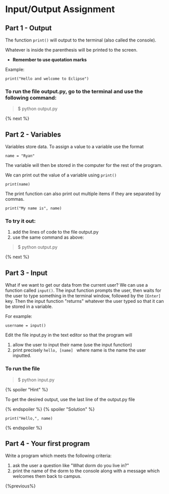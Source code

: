 # Input/Output Assignment

## Part 1 - Output

The function <Code>print()</Code> will output to the terminal (also called the console).

Whatever is inside the parenthesis will be printed to the screen.

* **Remember to use quotation marks**

Example:

    print("Hello and welcome to Eclipse")

### To run the file output.py, go to the terminal and use the following command: 
> $ python output.py

{% next %}

## Part 2 - Variables

Variables store data. To assign a value to a variable use the format

    name = "Ryan"

The variable will then be stored in the computer for the rest of the program.

We can print out the value of a variable using <code>print()</code>

    print(name)

The print function can also print out multiple items if they are separated by commas.

    print("My name is", name)

### To try it out:
1. add the lines of code to the file output.py
2. use the same command as above:
> $ python output.py

{% next %}

## Part 3 - Input

What if we want to get our data from the current user? We can use a function called <code>input()</code>. The input function prompts the user, then waits for the user to type something in the terminal window, followed by the <code>[Enter]</code> key. Then the input function "returns" whatever the user typed so that it can be stored in a variable.

For example:

    username = input()

Edit the file input.py in the text editor so that the program will
1. allow the user to input their name (use the input function)
2. print precisely <code>hello, [name] </code> where name is the name the user inputted.

### To run the file
> $ python input.py

{% spoiler "Hint" %}

To get the desired output, use the last line of the output.py file

{% endspoiler %} {% spoiler "Solution" %}

    print("Hello,", name)

{% endspoiler %}

## Part 4 - Your first program

Write a program which meets the following criteria:
1. ask the user a question like "What dorm do you live in?"
2. print the name of the dorm to the console along with a message which welcomes them back to campus.

{%previous%}